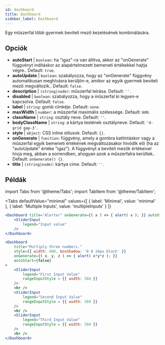 ```yaml
--- 
id: dashboard 
title: Dashboard
sidebar_label: Dashboard 
---
```


Egy műszerfal több gyermek beviteli mező kezelésének kombinálására.

## Opciók

* __autoStart__ | `boolean`: ha "igaz"-ra van állítva, akkor az "onGenerate" függvényt indításkor az alapértelmezett bemeneti értékekkel hajtja végre.. Default: `true`.
* __autoUpdate__ | `boolean`: szabályozza, hogy az "onGenerate" függvény automatikusan meghívásra kerüljön-e, amikor az egyik gyermek beviteli mező megváltozik.. Default: `false`.
* __description__ | `(string|node)`: műszerfal leírása. Default: `''`.
* __disabled__ | `boolean`: szabályozza, hogy a műszerfal ki legyen-e kapcsolva. Default: `false`.
* __label__ | `string`: gomb címkéje. Default: `none`.
* __maxWidth__ | `number`: a műszerfal maximális szélessége. Default: `600`.
* __className__ | `string`: osztály neve. Default: `''`.
* __bodyClassName__ | `string`: a kártya testének osztályneve. Default: `'d-grid gap-3'`.
* __style__ | `object`: CSS inline stílusok. Default: `{}`.
* __onGenerate__ | `function`: függvény, amely a gombra kattintáskor vagy a műszerfal egyik bemeneti értékének megváltozásakor hívódik elő (ha az "autoUpdate" értéke "igaz"). A függvényt a beviteli mezők értékeivel hívja meg, abban a sorrendben, ahogyan azok a műszerfalra kerültek.. Default: `onGenerate() {}`.
* __title__ | `(string|node)`: kártya címe. Default: `''`.


## Példák

import Tabs from '@theme/Tabs';
import TabItem from '@theme/TabItem';

<Tabs
    defaultValue="minimal"
    values={[
        { label: 'Minimal', value: 'minimal' },
        { label: 'Multiple Inputs', value: 'multipleInputs' }
    ]}
>

<TabItem value="minimal"> 

```jsx live
<Dashboard title="Alerter" onGenerate={( x ) => { alert( x ); }} autoStart={false} >
    <SliderInput
        legend="Input value"
    />
</Dashboard>
```

</TabItem>

<TabItem value="multipleInputs" > 

```jsx live
<Dashboard 
    title="Multiply three numbers."
    style={{ width: 600, boxShadow: '0 0 24px black' }}
    onGenerate={( x, y, z ) => { alert( x*y*z ); }} 
    autoStart={false} 
>
    <SliderInput
        legend="First Input Value"
        rangeInputStyle = {{ width: 360 }}
    />
    <hr />
    <SliderInput
        legend="Second Input Value"
        rangeInputStyle = {{ width: 360 }}
    />
    <hr />
    <SliderInput
        legend="Third Input Value"
        rangeInputStyle = {{ width: 360 }}
    />
    <hr />
</Dashboard>
```

</TabItem>

</Tabs>
